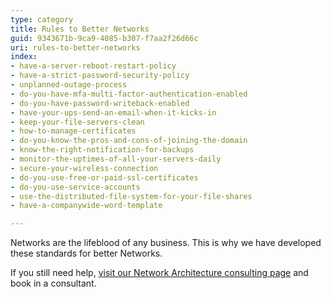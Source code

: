 ```yaml
---
type: category
title: Rules to Better Networks
guid: 9343671b-9ca9-4085-b307-f7aa2f26d66c
uri: rules-to-better-networks
index:
- have-a-server-reboot-restart-policy
- have-a-strict-password-security-policy
- unplanned-outage-process
- do-you-have-mfa-multi-factor-authentication-enabled
- do-you-have-password-writeback-enabled
- have-your-ups-send-an-email-when-it-kicks-in
- keep-your-file-servers-clean
- how-to-manage-certificates
- do-you-know-the-pros-and-cons-of-joining-the-domain
- know-the-right-notification-for-backups
- monitor-the-uptimes-of-all-your-servers-daily
- secure-your-wireless-connection
- do-you-use-free-or-paid-ssl-certificates
- do-you-use-service-accounts
- use-the-distributed-file-system-for-your-file-shares
- have-a-companywide-word-template

---
```

Networks are the lifeblood of any business. This is why we have developed these standards for better Networks.

If you still need help, [visit our Network Architecture consulting page](https&#58;//www.ssw.com.au/ssw/Consulting/Network-Architecture.aspx) and book in a consultant.

